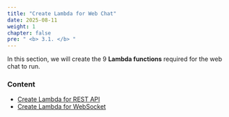 ```yaml
---
title: "Create Lambda for Web Chat"
date: 2025-08-11
weight: 1 
chapter: false
pre: " <b> 3.1. </b> "
---
```


In this section, we will create the 9 **Lambda functions** required for the web chat to run.
### Content
  - [Create Lambda for REST API](3.1.1-RESTAPI/)
  - [Create Lambda for WebSocket](3.1.2-websocket/)